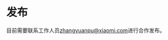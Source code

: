 <!-- 源地址: https://iot.mi.com/vela/quickapp/zh/guide/publish/ -->

# 发布

目前需要联系工作人员[zhangyuanpu@xiaomi.com](<mailto:zhangyuanpu@xiaomi.com>)进行合作发布。
